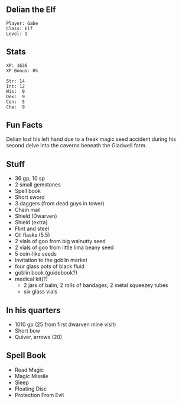 
## Delian the Elf

    Player: Gabe
    Class: Elf
    Level: 1

## Stats

    XP: 1636
    XP Bonus: 0%

    Str: 14
    Int: 12
    Wis:  9
    Dex:  9
    Con:  5
    Cha:  9

## Fun Facts

Delian lost his left hand due to a freak magic seed accident during his second
delve into the caverns beneath the Gladwell farm.

## Stuff

* 36 gp, 10 sp
* 2 small gemstones
* Spell book
* Short sword
* 3 daggers (from dead guys in tower)
* Chain mail
* Shield (Dwarven)
* Shield (extra)
* Flint and steel
* Oil flasks (5.5)
* 2 vials of goo from big walnutty seed
* 2 vials of goo from little lima beany seed
* 5 coin-like seeds
* invitation to the goblin market
* four glass pots of black fluid
* goblin book (guidebook?)
* medical kit(?)
    * 2 jars of balm; 2 rolls of bandages; 2 metal squeezey tubes
    * six glass vials


## In his quarters

* 1010 gp (25 from first dwarven mine visit)
* Short bow
* Quiver, arrows (20)

## Spell Book

* Read Magic
* Magic Missile
* Sleep
* Floating Disc
* Protection From Evil
